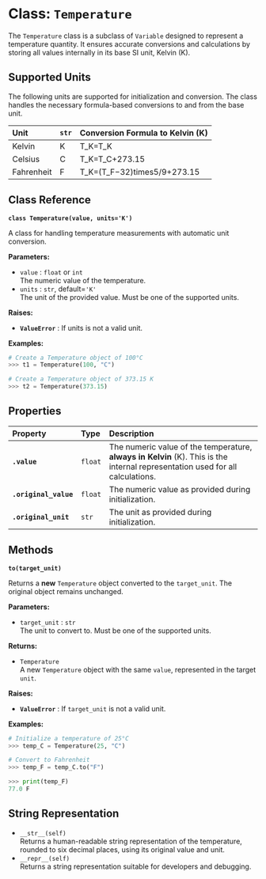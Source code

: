 # **Class: `Temperature`**

The `Temperature` class is a subclass of `Variable` designed to represent a temperature quantity. It ensures accurate conversions and calculations by storing all values internally in its base SI unit, Kelvin (K).

## **Supported Units**

The following units are supported for initialization and conversion. The class handles the necessary formula-based conversions to and from the base unit.

| Unit | `str` | Conversion Formula to Kelvin (K) |
| :---- | :---- | :---- |
| Kelvin | K | T_K=T_K |
| Celsius | C | T_K=T_C+273.15 |
| Fahrenheit | F | T_K=(T_F−32)times5/9+273.15 |

## **Class Reference**

**`class Temperature(value, units='K')`**

A class for handling temperature measurements with automatic unit conversion.

**Parameters:**

* `value` : `float` or `int`  
  The numeric value of the temperature.  
* `units` : `str`, default=`'K'`  
  The unit of the provided value. Must be one of the supported units.

**Raises:**

* **`ValueError`** : If units is not a valid unit.

**Examples:**
```py
# Create a Temperature object of 100°C  
>>> t1 = Temperature(100, "C")

# Create a Temperature object of 373.15 K  
>>> t2 = Temperature(373.15)
```
## **Properties**

| Property | Type | Description |
| :---- | :---- | :---- |
| **`.value`** | `float` | The numeric value of the temperature, **always in Kelvin** (K). This is the internal representation used for all calculations. |
| **`.original_value`** | `float` | The numeric value as provided during initialization. |
| **`.original_unit`** | `str` | The unit as provided during initialization. |

## **Methods**

**`to(target_unit)`**

Returns a **new** `Temperature` object converted to the `target_unit`. The original object remains unchanged.

**Parameters:**

* `target_unit` : `str`  
  The unit to convert to. Must be one of the supported units.

**Returns:**

* `Temperature`  
  A new `Temperature` object with the same `value`, represented in the target `unit`.

**Raises:**

* **`ValueError`** : If `target_unit` is not a valid unit.

**Examples:**
```py
# Initialize a temperature of 25°C  
>>> temp_C = Temperature(25, "C")

# Convert to Fahrenheit  
>>> temp_F = temp_C.to("F")

>>> print(temp_F)  
77.0 F
```
## **String Representation**

* `__str__(self)`  
  Returns a human-readable string representation of the temperature, rounded to six decimal places, using its original value and unit.  
* `__repr__(self)`  
  Returns a string representation suitable for developers and debugging.
